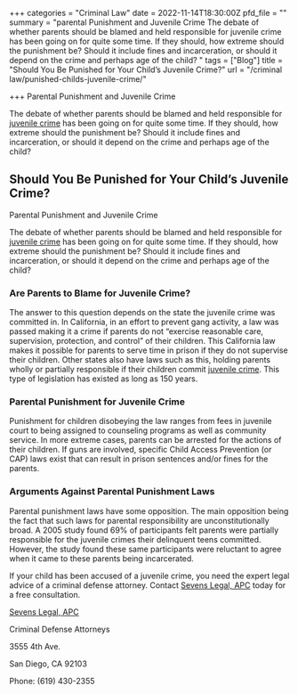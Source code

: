+++
categories = "Criminal Law"
date = 2022-11-14T18:30:00Z
pfd_file = ""
summary = "parental Punishment and Juvenile Crime The debate of whether parents should be blamed and held responsible for juvenile crime has been going on for quite some time. If they should, how extreme should the punishment be? Should it include fines and incarceration, or should it depend on the crime and perhaps age of the child? "
tags = ["Blog"]
title = "Should You Be Punished for Your Child’s Juvenile Crime?"
url = "/criminal law/punished-childs-juvenile-crime/"

+++
Parental Punishment and Juvenile Crime

The debate of whether parents should be blamed and held responsible for [juvenile crime](https://www.sevenslegal.com/ "Sevens Legal, APC") has been going on for quite some time. If they should, how extreme should the punishment be? Should it include fines and incarceration, or should it depend on the crime and perhaps age of the child?

## Should You Be Punished for Your Child’s Juvenile Crime?

Parental Punishment and Juvenile Crime

The debate of whether parents should be blamed and held responsible for [juvenile crime](https://www.sevenslegal.com/ "Sevens Legal, APC") has been going on for quite some time. If they should, how extreme should the punishment be? Should it include fines and incarceration, or should it depend on the crime and perhaps age of the child?

### Are Parents to Blame for Juvenile Crime?

The answer to this question depends on the state the juvenile crime was committed in. In California, in an effort to prevent gang activity, a law was passed making it a crime if parents do not “exercise reasonable care, supervision, protection, and control” of their children. This California law makes it possible for parents to serve time in prison if they do not supervise their children. Other states also have laws such as this, holding parents wholly or partially responsible if their children commit [juvenile crime](https://www.sevenslegal.com/ "Sevens Legal, APC"). This type of legislation has existed as long as 150 years.

### Parental Punishment for Juvenile Crime

Punishment for children disobeying the law ranges from fees in juvenile court to being assigned to counseling programs as well as community service. In more extreme cases, parents can be arrested for the actions of their children. If guns are involved, specific Child Access Prevention (or CAP) laws exist that can result in prison sentences and/or fines for the parents.

### Arguments Against Parental Punishment Laws

Parental punishment laws have some opposition. The main opposition being the fact that such laws for parental responsibility are unconstitutionally broad. A 2005 study found 69% of participants felt parents were partially responsible for the juvenile crimes their delinquent teens committed. However, the study found these same participants were reluctant to agree when it came to these parents being incarcerated.

If your child has been accused of a juvenile crime, you need the expert legal advice of a criminal defense attorney. Contact [Sevens Legal, APC](https://www.sevenslegal.com/ "Sevens Legal, APC") today for a free consultation.

[Sevens Legal, APC](https://www.sevenslegal.com/ "Sevens Legal, APC")

Criminal Defense Attorneys

3555 4th Ave.

San Diego, CA 92103

Phone: (619) 430-2355
